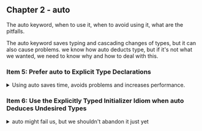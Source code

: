 ## Chapter 2 - auto

<summary>
The auto keyword, when to use it, when to avoid using it, what are the pitfalls.
</summary>

The auto keyword saves typing and cascading changes of types, but it can also cause problems. we know how auto deducts type, but if it's not what we wanted, we need to know why and how to deal with this.

### Item 5: Prefer auto to Explicit Type Declarations

<details>
<summary>
Using auto saves time, avoids problems and increases performance.
</summary>

In the past we could write *int x;* and we would be fine. except if it's not initialized, so now this depends on the context. is it zero, is it undefined, is it garbage? and sometimes we would need to get the value type from the iterator. and we might want a variable whose type is a clojure (a lambda).
```cpp
int x; // the value of int changes on the context where it's declared.
template<typename It>
void dwim(It b, It e) // dwim = "do wha I mean"
{
    while (b != e)
    {
        typename std::iterator_traits<It>::value_type currentValue = *b;
        // ...
    }
}
```
using auto is a way to avoid some of these issues. and the compiler can deduce types known only yo the compiler.
```cpp
int x; // the value of int changes on the context where it's declared.
auto x1; // error! initializer required!
auto x2 =0; // now, this is good.
template<typename It>
void dwim(It b, It e) // dwim = "do wha I mean"
{
    while (b != e)
    {
        auto currentValue = *b; // no need to write the whole thing
        // ...
    }
}

// c++11.
auto derefUPLess = []
    (const std::unique_ptr<Widget> & p1,const std::unique_ptr<Widget> & p2)
    {return *p1<*p2;}; // who knows what's the type of the lambda? do we care?

// c++14. now we don't need to define the parameters!
auto derefLess =[]
    (const auto & p1,const auto & p2)
    {return *p1 < *p2;};
```

std::function is a template in the standard library the generalizes the concept of function pointer, but it can refer to any callable object (anything that can be invoked with the operator()).

anything we this signature:  
*bool (const std::unique_ptr\<Widget\>&, const std::unique_ptr\<Widget\> &);*  
can be captured by a std::function from this:
*std::function\<bool(const std::unique_ptr\<Widget\>&, const std::unique_ptr\<Widget\> &)\> func;*

```cpp
std::function<bool(const std::unique_ptr<Widget>&, const std::unique_ptr<Widget> &)> derefUPLess(const std::unique_ptr<Widget> & p1,const std::unique_ptr<Widget> & p2) {return *p1< *p2;}; // without auto
```
std::function isn't the same as auto, auto has the same clojure type and the same size. while the std::function object has a fixed memory on the stack, and may request more memory from the heap to store the clojure. Additionally, invoking functions through std::function is usually slower, due to inlining rules. we can have a similar argument about std::bind.

here is another advantage of auto, avoiding "type shortcuts".
```cpp
std::vector<int> v;
unsigned sz = v.size(); //what is unsigned
```
the type of 'unsigned' can change depending on the platform, it's different between 32 and 64 bit systems. however

```cpp
std::vector<int> v;
auto sz = v.size(); //sz type is the correct type, std::vector<int>::size_type, whatever it may actual be
```
another use of auto. can we spot the problem?
```cpp
std::unordered_map<std::string, int> m;
for (const std::pair<std::string, int>&p:m)
{
    // ... do something with p
}
```
the problem is that type of the key in of std:::unordered_map is const, so the iterable type should be *const std::pair\<const std::pair\<const std::string, int\>\>*. so in the example above, the compiler will find a way to convert the real type to the requested type and create a temporary object. all these problems would disappear if we simply used auto.
```cpp
std::unordered_map<std::string, int> m;
for (const auto &p:m)
{
    // ... do something with p
}
```

in both examples, we declared a type and paid the price of implicit conversations. however, there are some downsides to using auto. one of the bigger issues is readability.

#### Things to Remember

> * auto variables must be initialized, are generally immune to type mismatches
that can lead to portability or efficiency problems, can ease the process of
refactoring, and typically require less typing than variables with explicitly
specified types.
> * auto-typed variables are subject to the pitfalls described in Items 2 and 6.

</details>

### Item 6: Use the Explicitly Typed Initializer Idiom when auto Deduces Undesired Types

<details>
<summary>
auto might fail us, but we shouldn't abandon it just yet
</summary>

auto usually works, except when it doesn't, take this code. we return a temporary vector of bool, take the value from index 5 and store it in a variable.
```cpp
std::vector<bool> features(const Widget& w);
Widget w;
bool highPriority = features(w)[5];
processWidget(w, highPriority);
```
but what if we used auto?
```cpp
std::vector<bool> features(const Widget& w);
Widget w;
auto highPriority = features(w)[5];
processWidget(w, highPriority);
```
now we get undefined behavior. highPriority is no longer bool, it's whatever type the operator[] of std::vector\<bool> returns, which happens to be a nested type std::vector\<bool>::reference. the return type is something that acts like bool, and is supposed to be able to fit wherever a bool is required. however, in this case, the object is a reference to a none existent container, which means we are dealing with a dangling pointer.  
this situation happens with vector of boos, because we can't return a single bit. (note: for this reason [vector of bool](https://en.cppreference.com/w/cpp/container/vector_bool) doesn't follow the rules of other sequence containers). we can see similar issues with std::bitset and the operator[].  
the std::vector\<bool>::reference is a *proxy* class, like many other class (smart pointers are proxies for pointers), only that this class is designed to be invisible to the user. these kinds of classes are called *expression templates*, and are supposed to be converted into the actual class when they become lvalue. 
``` cpp
class Matrix;
Matrix m1{},m2{};
Matrix m3 = m1 +m2;
```
auto doesn't play well with those invisible proxy classes, and the programmer is responsible to detecting these cases. those proxy classes are usually declared in the header files.  

#### Explicitly Typed Initializer Idiom

<details>
<summary>
We can suggest what type auto should be by casting.
</summary>

this problem doesn't mean we should abandon auto to avoid the potential problem, instead, we should employ the *explicitly typed initializer idiom*. this means, still using auto, but casting the initialization process into the correct type.
``` cpp
auto highPriority = static_cast<bool>(features(w)[5]); //force the reference into bool.
```
this also serves the process of emphasizing the intent (and should come with a comment explaining it), even when there is no proxy class involved. we might want to save space and use float instead of double (and we don't care about loss of precision), or maybe we want to get an index in some percentage of a container.
```cpp
double foo(); //function returns a double.
float f1 = foo(); // implicit conversion and loss of precision, are we doing this in purpose or did we just forget to change f1? the safe thing to do is to make it auto.
auto f2 = static_cast<float>(foo()); // we want f2 to be a float, and we make our intention clear, 
std::vector<int> v;
auto i1 = 0.5 * v.size(); // we want the middle element, but i1 is double!
int i2 = 0.5 * v.size(); // now i2 is integer, but this seems like a mistake.
auto i3 = static_cast<int>(0.5 * v.size()); // i3 is an int, and somebody thought it was very important that i3 be an int.
```
</details>

#### Things to Remember

> * “Invisible” proxy types can cause auto to deduce the “wrong” type for an initializing expression.
> * The explicitly typed initializer idiom forces auto to deduce the type you want it to have.

</details>
